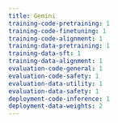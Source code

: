 ```yaml
---
title: Gemini
training-code-pretraining: 1
training-code-finetuning: 1
training-code-alignment: 1
training-data-pretraining: 1
training-data-sft: 1
training-data-alignment: 1
evaluation-code-general: 1
evaluation-code-safety: 1
evaluation-data-utility: 1
evaluation-data-safety: 1
deployment-code-inference: 1
deployment-data-weights: 2
---
```

